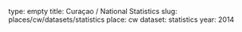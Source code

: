type: empty
title: Curaçao / National Statistics
slug: places/cw/datasets/statistics
place: cw
dataset: statistics
year: 2014
